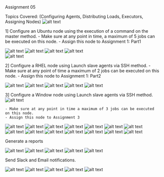 
Assignment 05

Topics Covered:  (Configuring Agents, Distributing Loads, Executors, Assigning Nodes)
![alt text](jenkinspage.png)
 
1] Configure an Ubuntu node using the execution of a command on the master method. 
    - Make sure at any point in time, a maximum of 5 jobs can be executed on this node.
    - Assign this node to Assignment 1: Part1

![alt text](ConfigurationAssi1Job1.png) 
![alt text](ConfigurationAssi1job1(1).png)
![alt text](consoleOutputAssi1Job1.png) 
![alt text](ConsoleOutputAssi1Job1(1).png)  
![alt text](terminalOutputJob1.png) 

2] Configure a RHEL node using  Launch slave agents via SSH method. 
    - Make sure at any point of time a maximum of 2 jobs can be executed on this node.
    - Assign this node to Assignment 1: Part2 

![alt text](ConfigurationAssi1Job2.png) 
![alt text](ConfigurationAssi1Job3.png)
![alt text](ConsoleOutputAssi1Job2.png) 
![alt text](ConsoleOutputAssi1Job3.png) 
![alt text](webpageservefromredhatserver.png)

3] Configure a Window node using Launch slave agents via SSH method. 
    ![alt text](AgentWindow.png) 



    - Make sure at any point in time a maximum of 3 jobs can be executed on this node.
    - Assign this node to Assignment 3

![alt text](ConfigurationAssi3Job1.png) 
![alt text](ConfigurationAssi3Job2.png) 
![alt text](ConfigurationAssi3Job3.png) 
![alt text](ConfigurationAssi3Job4.png) 
![alt text](ConfigurationAssi3Job5.png)
![alt text](ConsoleOutputAssi3Job1.png) 
![alt text](ConsoleOutputAssi3Job2.png) 
![alt text](ConsoleOutputAssi3Job3.png) 
![alt text](ConsoleOutputAssi3Job3(1).png) 
![alt text](ConsoleOutputAssi3Job4.png) 
![alt text](ConsoleOutputAssi3Job4(1).png) 
![alt text](ConsoleOutputAssi3Job5.png) 
![alt text](ConsoleOutputAssi3Job5(1).png) 
![alt text](terminalOutputWindow.png) 

Generate a reports

![alt text](ReportJob1.png) 
![alt text](ReportJob2.png) 
![alt text](ReportJob3.png) 
![alt text](ReportJob4.png) 
![alt text](ReportJob5.png) 

Send Slack and Email notifications.

![alt text](SlackNotification.png) 
![alt text](SlackNotification1.png) 
![alt text](EmailNotification.png) 
![alt text](EmailNotification1.png) 
![alt text](EmailNotification2.png) 

